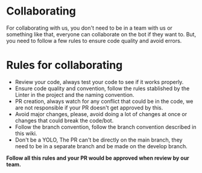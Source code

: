 # Collaborating

For collaborating with us, you don't need to be in a team with us or something like that, everyone can collaborate on the bot if they want to. But, you need to follow a few rules to ensure code quality and avoid errors.

# Rules for collaborating

- Review your code, always test your code to see if it works properly.
- Ensure code quality and convention, follow the rules stablished by the Linter in the project and the naming convention.
- PR creation, always watch for any conflict that could be in the code, we are not responsible if your PR doesn't get approved by this.
- Avoid major changes, please, avoid doing a lot of changes at once or changes that could break the code/bot.
- Follow the branch convention, follow the branch convention described in this wiki.
- Don't be a YOLO, The PR can't be directly on the main branch, they need to be in a separate branch and be made on the develop branch.

**Follow all this rules and your PR would be approved when review by our team.**
